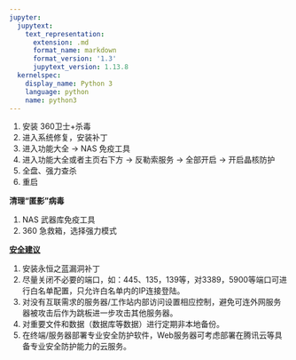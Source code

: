 ```yaml
---
jupyter:
  jupytext:
    text_representation:
      extension: .md
      format_name: markdown
      format_version: '1.3'
      jupytext_version: 1.13.8
  kernelspec:
    display_name: Python 3
    language: python
    name: python3
---
```


1. 安装 360卫士+杀毒
2. 进入系统修复，安装补丁
3. 进入功能大全 -> NAS 免疫工具
4. 进入功能大全或者主页右下方 -> 反勒索服务 -> 全部开启 -> 开启晶核防护
5. 全盘、强力查杀
6. 重启


**清理“匿影”病毒**

1. NAS 武器库免疫工具
2. 360 急救箱，选择强力模式


[**安全建议**](https://s.tencent.com/research/report/690.html)

1. 安装永恒之蓝漏洞补丁
2. 尽量关闭不必要的端口，如：445、135，139等，对3389，5900等端口可进行白名单配置，只允许白名单内的IP连接登陆。
3. 对没有互联需求的服务器/工作站内部访问设置相应控制，避免可连外网服务器被攻击后作为跳板进一步攻击其他服务器。
4. 对重要文件和数据（数据库等数据）进行定期非本地备份。
5. 在终端/服务器部署专业安全防护软件，Web服务器可考虑部署在腾讯云等具备专业安全防护能力的云服务。
